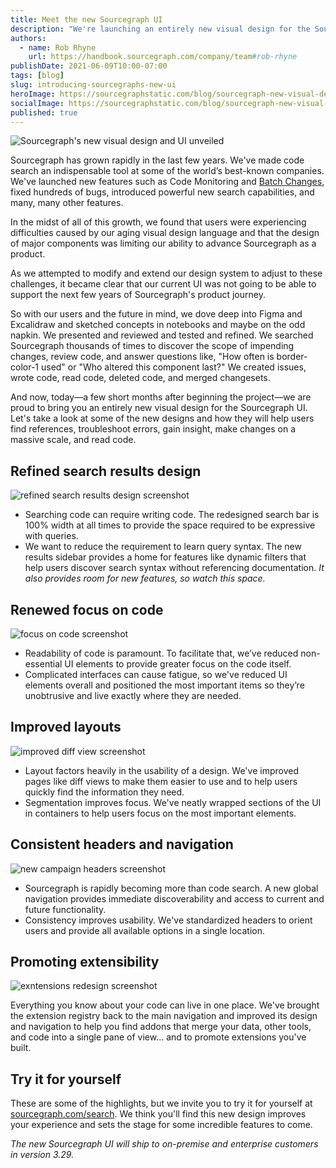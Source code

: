```yaml
---
title: Meet the new Sourcegraph UI
description: "We're launching an entirely new visual design for the Sourcegraph UI today! We've added so many features to Sourcegraph in the last few years, that we needed an entirely new visual design to keep up with our advancements. Let's take a look at some of the new designs and how they will help users navigate, understand, and make changes to code more efficiently."
authors:
  - name: Rob Rhyne
    url: https://handbook.sourcegraph.com/company/team#rob-rhyne
publishDate: 2021-06-09T10:00-07:00
tags: [blog]
slug: introducing-sourcegraphs-new-ui
heroImage: https://sourcegraphstatic.com/blog/sourcegraph-new-visual-design-ui.jpg
socialImage: https://sourcegraphstatic.com/blog/sourcegraph-new-visual-design-ui.jpg
published: true
---
```


![Sourcegraph's new visual design and UI unveiled](https://sourcegraphstatic.com/blog/sourcegraph-new-visual-design-ui.jpg)

Sourcegraph has grown rapidly in the last few years. We've made code search an indispensable tool at some of the world’s best-known companies. We've launched new features such as Code Monitoring and [Batch Changes](https://about.sourcegraph.com/blog/introducing-batch-changes/), fixed hundreds of bugs, introduced powerful new search capabilities, and many, many other features.

In the midst of all of this growth, we found that users were experiencing difficulties caused by our aging visual design language and that the design of major components was limiting our ability to advance Sourcegraph as a product.

As we attempted to modify and extend our design system to adjust to these challenges, it became clear that our current UI was not going to be able to support the next few years of Sourcegraph's product journey.

So with our users and the future in mind, we dove deep into Figma and Excalidraw and sketched concepts in notebooks and maybe on the odd napkin. We presented and reviewed and tested and refined. We searched Sourcegraph thousands of times to discover the scope of impending changes, review code, and answer questions like, "How often is border-color-1 used" or "Who altered this component last?" We created issues, wrote code, read code, deleted code, and merged changesets.

And now, today––a few short months after beginning the project––we are proud to bring you an entirely new visual design for the Sourcegraph UI. Let's take a look at some of the new designs and how they will help users find references, troubleshoot errors, gain insight, make changes on a massive scale, and read code.

## Refined search results design

![refined search results design screenshot](https://sourcegraphstatic.com/blog/redesign/r_search_results.png)

- Searching code can require writing code. The redesigned search bar is 100% width at all times to provide the space required to be expressive with queries.
- We want to reduce the requirement to learn query syntax. The new results sidebar provides a home for features like dynamic filters that help users discover search syntax without referencing documentation. _It also provides room for new features, so watch this space._

## Renewed focus on code

![focus on code screenshot](https://sourcegraphstatic.com/blog/redesign/r_code.png)

- Readability of code is paramount. To facilitate that, we’ve reduced non-essential UI elements to provide greater focus on the code itself.
- Complicated interfaces can cause fatigue, so we've reduced UI elements overall and positioned the most important items so they’re unobtrusive and live exactly where they are needed.

## Improved layouts

![improved diff view screenshot](https://sourcegraphstatic.com/blog/redesign/r_layouts.png)

- Layout factors heavily in the usability of a design. We've improved pages like diff views to make them easier to use and to help users quickly find the information they need.
- Segmentation improves focus. We've neatly wrapped sections of the UI in containers to help users focus on the most important elements.

## Consistent headers and navigation

![new campaign headers screenshot](https://sourcegraphstatic.com/blog/redesign/r_headers.png)

- Sourcegraph is rapidly becoming more than code search. A new global navigation provides immediate discoverability and access to current and future functionality.
- Consistency improves usability. We've standardized headers to orient users and provide all available options in a single location.

## Promoting extensibility

![exntensions redesign screenshot](https://sourcegraphstatic.com/blog/redesign/r_extensions.png)

Everything you know about your code can live in one place. We've brought the extension registry back to the main navigation and improved its design and navigation to help you find addons that merge your data, other tools, and code into a single pane of view... and to promote extensions you've built.

## Try it for yourself

These are some of the highlights, but we invite you to try it for yourself at [sourcegraph.com/search](http://sourcegraph.com/search). We think you'll find this new design improves your experience and sets the stage for some incredible features to come.

_The new Sourcegraph UI will ship to on-premise and enterprise customers in version 3.29._
